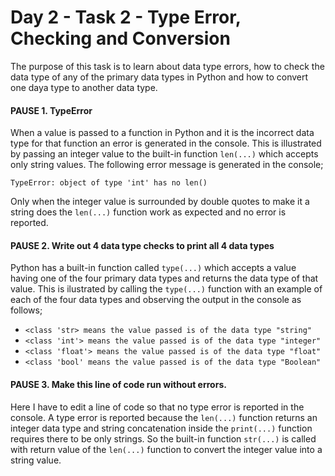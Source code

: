 # Day 2 - Task 2 - Type Error, Checking and Conversion

The purpose of this task is to learn about data type errors, how to check the data type of any of the primary data types in Python and how to convert one daya type to another data type.

#### PAUSE 1. TypeError

When a value is passed to a function in Python and it is the incorrect data type for that function an error is generated in the console. This is illustrated by passing an integer value to the built-in function ```len(...)``` which accepts only string values. The following error message is generated in the console;

   ```TypeError: object of type 'int' has no len()```

Only when the integer value is surrounded by double quotes to make it a string does the ```len(...)``` function work as expected and no error is reported.

#### PAUSE 2. Write out 4 data type checks to print all 4 data types

Python has a built-in function called ```type(...)``` which accepts a value having one of the four primary data types and returns the data type of that value. This is ilustrated by calling the ```type(...)``` function with an example of each of the four data types and observing the output in the console as follows;

-    ```<class 'str> means the value passed is of the data type "string"```
-    ```<class 'int'> means the value passed is of the data type "integer"```
-    ```<class 'float'> means the value passed is of the data type "float"```
-    ```<class 'bool' means the value passed is of the data type "Boolean"```

#### PAUSE 3. Make this line of code run without errors.

Here I have to edit a line of code so that no type error is reported in the console. A type error is reported because the ```len(...)``` function returns an integer data type and string concatenation inside the ```print(...)``` function requires there to be only strings. So the built-in function ```str(...)``` is called with return value of the ```len(...)``` function to convert the integer value into a string value.

